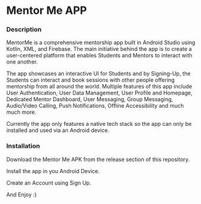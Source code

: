 # Mentor Me APP

### Description
MentorMe is a comprehensive mentorship app built in Android Studio using Kotlin, XML, and Firebase. The main initiative behind the app is to create a user-centered platform that enables Students and Mentors to interact with one another.

The app showcases an interactive UI for Students and by Signing-Up, the Students can interact and book sessions with other people offering mentorship from all around the world. Multiple features of this app include User Authentication, User Data Management, User Profile and Homepage, Dedicated Mentor Dashboard, User Messaging, Group Messaging, Audio/Video Calling, Push Notifications, Offline Accessibility and much much more.
 
Currently the app only features a native tech stack so the app can only be installed and used via an Android device.

### Installation
Download the Mentor Me APK from the release section of this repository.

Install the app in you Android Device.

Create an Account using Sign Up.

And Enjoy :)
